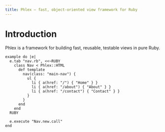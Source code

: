 ```yaml
---
title: Phlex — fast, object-oriented view framework for Ruby
---
```


# Introduction
Phlex is a framework for building fast, reusable, testable views in pure Ruby.

```ruby_example
example do |e|
  e.tab "nav.rb", <<~RUBY
    class Nav < Phlex::HTML
      def template
        nav(class: "main-nav") {
          ul {
            li { a(href: "/") { "Home" } }
            li { a(href: "/about") { "About" } }
            li { a(href: "/contact") { "Contact" } }
          }
        }
      end
    end
  RUBY

  e.execute "Nav.new.call"
end
```
